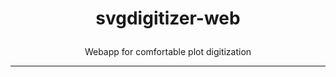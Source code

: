 <h1><p align="center">svgdigitizer-web</p></h1>

<p align="center">Webapp for comfortable plot digitization</p>
<hr>

